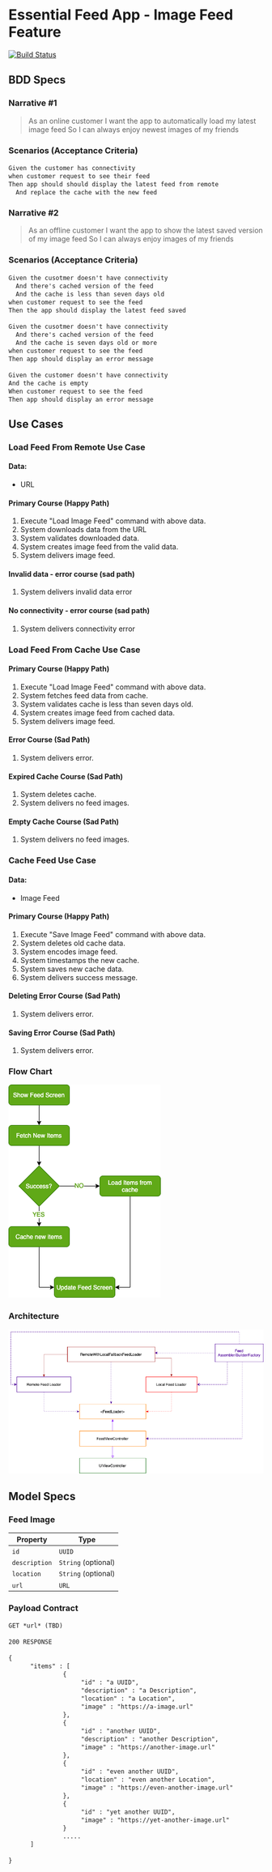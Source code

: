 # Essential Feed App - Image Feed Feature

[![Build Status](https://travis-ci.com/devessentials20/essential-feed-case-study.svg?branch=master)](https://travis-ci.com/devessentials20/essential-feed-case-study)

## BDD Specs

### Narrative #1
> As an online customer I want the app to automatically load my latest image feed So I can always enjoy newest images of my friends 

### Scenarios (Acceptance Criteria)
```
Given the customer has connectivity
when customer request to see their feed
Then app should should display the latest feed from remote
  And replace the cache with the new feed
```

### Narrative #2
> As an offline customer I want the app to show the latest saved version of my image feed So I can always enjoy images of my friends

### Scenarios (Acceptance Criteria)
```
Given the cusotmer doesn't have connectivity
  And there's cached version of the feed
  And the cache is less than seven days old
when customer request to see the feed
Then the app should display the latest feed saved

Given the cusotmer doesn't have connectivity
  And there's cached version of the feed
  And the cache is seven days old or more
when customer request to see the feed
Then app should display an error message

Given the customer doesn't have connectivity
And the cache is empty
When customer request to see the feed
Then app should display an error message
```

## Use Cases

### Load Feed From Remote Use Case

#### Data:
* URL

#### Primary Course (Happy Path)
1. Execute "Load Image Feed" command with above data.
2. System downloads data from the URL
3. System validates downloaded data.
4. System creates image feed from the valid data.
5. System delivers image feed.

#### Invalid data - error course (sad path)
1. System delivers invalid data error

#### No connectivity - error course (sad path)
1. System delivers connectivity error


### Load Feed From Cache Use Case

#### Primary Course (Happy Path)
1. Execute "Load Image Feed" command with above data.
2. System fetches feed data from cache.
3. System validates cache is less than seven days old.
4. System creates image feed from cached data.
5. System delivers image feed.

#### Error Course (Sad Path)
1. System delivers error.

#### Expired Cache Course (Sad Path)
1. System deletes cache.
2. System delivers no feed images.

#### Empty Cache Course (Sad Path)
1. System delivers no feed images.


### Cache Feed Use Case
#### Data:
* Image Feed

#### Primary Course (Happy Path)
1. Execute "Save Image Feed" command with above data.
2. System deletes old cache data.
3. System encodes image feed.
4. System timestamps the new cache.
5. System saves new cache data.
6. System delivers success message.

#### Deleting Error Course (Sad Path)
1. System delivers error.

#### Saving Error Course (Sad Path)
1. System delivers error.

### Flow Chart

![Image of FlowChart](https://github.com/devessentials20/essential-feed-case-study/blob/master/EssentialFeedApp%20-%20FlowChart.png)

### Architecture
![Image of Architecture](https://github.com/devessentials20/essential-feed-case-study/blob/master/DependencyDiagram_Composition.png)

## Model Specs

### Feed Image

Property | Type
-------- | --------
```id```       | ```UUID```
```description``` | ```String``` (optional)
```location```   | ```String``` (optional)
```url```    | ```URL```

### Payload Contract
```
GET *url* (TBD)

200 RESPONSE

{
      "items" : [
               {
                    "id" : "a UUID",
                    "description" : "a Description",
                    "location" : "a Location",
                    "image" : "https://a-image.url"
               },
               {
                    "id" : "another UUID",
                    "description" : "another Description",
                    "image" : "https://another-image.url"
               },
               {
                    "id" : "even another UUID",
                    "location" : "even another Location",
                    "image" : "https://even-another-image.url"
               },
               {
                    "id" : "yet another UUID",
                    "image" : "https://yet-another-image.url"
               }
               .....
      ]

}
```









